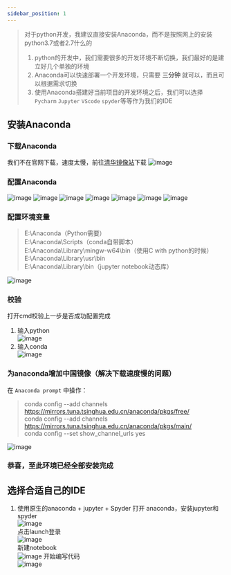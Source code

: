 ```yaml
---
sidebar_position: 1
---
```


> 对于python开发，我建议直接安装Anaconda，而不是按照网上的安装python3.7或者2.7什么的
> 1. python的开发中，我们需要很多的开发环境不断切换，我们最好的是建立好几个单独的环境
> 2. Anaconda可以快速部署一个开发环境，只需要 **三分钟** 就可以，而且可以根据需求切换
> 3. 使用Anaconda搭建好当前项目的开发环境之后，我们可以选择 `Pycharm` `Jupyter` `VScode` `spyder`等等作为我们的IDE


## 安装Anaconda

### 下载Anaconda 
我们不在官网下载，速度太慢，前往[清华镜像站](https://mirrors.tuna.tsinghua.edu.cn/anaconda/archive/?C=M&O=D)下载 
![image](./images/s1.png)

### 配置Anaconda
![image](./images/s2.jpg) 
![image](./images/s3.jpg) 
![image](./images/s4.jpg) 
![image](./images/s5.jpg) 
![image](./images/s6.png) 
![image](./images/s7.jpg) 
![image](./images/s8.jpg)

### 配置环境变量

> E:\Anaconda（Python需要）  
> E:\Anaconda\Scripts（conda自带脚本）  
> E:\Anaconda\Library\mingw-w64\bin（使用C with python的时候）   
> E:\Anaconda\Library\usr\bin  
> E:\Anaconda\Library\bin（jupyter notebook动态库）  

![image](./images/t1.png)

### 校验

打开cmd校验上一步是否成功配置完成
1. 输入python  
![image](./images/t2.png)
2. 输入conda  
![image](./images/t3.png)

### 为anaconda增加中国镜像（解决下载速度慢的问题）  
在 `Anaconda prompt` 中操作：  
> conda config --add channels https://mirrors.tuna.tsinghua.edu.cn/anaconda/pkgs/free/  
> conda config --add channels https://mirrors.tuna.tsinghua.edu.cn/anaconda/pkgs/main/  
> conda config --set show_channel_urls yes  

![image](./images/u1.png)


### 恭喜，至此环境已经全部安装完成

## 选择合适自己的IDE  
1. 使用原生的anaconda + jupyter + Spyder
打开 anaconda，安装jupyter和spyder  
![image](./images/u2.png)  
点击launch登录  
![image](./images/u3.png)  
新建notebook  
![image](./images/v1.png)
开始编写代码  
![image](./images/v2.png)  



